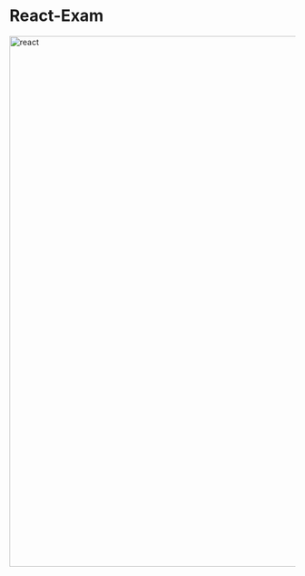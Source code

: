 # React-Exam

<img width="1902" height="936" alt="react" src="https://github.com/user-attachments/assets/d5e1c4f6-3c79-4fa5-80ec-6747be54e1f3" />
